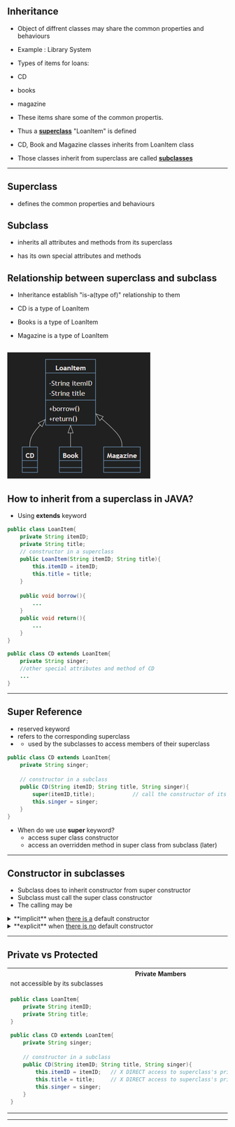 

## Inheritance

- Object of diffrent classes may share the common properties and behaviours

- Example : Library System

- Types of items for loans:

- CD

- books

- magazine

- These items share some of the common propertis.

- Thus a [**superclass**](#superclass) "LoanItem" is defined

- CD, Book and Magazine classes inherits from LoanItem class

- Those classes inherit from superclass are called [**subclasses**](#subclass)

---

## Superclass

- defines the common properties and behaviours

## Subclass

- inherits all attributes and methods from its superclass

- has its own special attributes and methods

  

## Relationship between superclass and subclass

- Inheritance establish "is-a(type of)" relationship to them

- CD is a type of LoanItem
- Books is a type of LoanItem
- Magazine is a type of LoanItem

![Class Diagram](img/Screenshot_20230524_100912.png)
---
## How to inherit from a superclass in JAVA?
- Using **extends** keyword
```java
public class LoanItem{
	private String itemID;
	private String title;
	// constructor in a superclass
	public LoanItem(String itemID; String title){
		this.itemID = itemID;
		this.title = title;
	} 

	public void borrow(){
		...
	}
	public void return(){
		...
	}
}
```
```java
public class CD extends LoanItem{
	private String singer;
	//other special attributes and method of CD
	...
}
```
---
## Super Reference
- reserved keyword
- refers to the corresponding superclass
- - used by the subclasses to access members of their superclass
```java
public class CD extends LoanItem{
	private String singer;
	
	// constructor in a subclass
	public CD(String itemID; String title, String singer){
		super(itemID,title); 			// call the constructor of its superclass
		this.singer = singer;
	}
}
```
- When do we use **super** keyword?
	- access super class constructor
	- access an overridden method in super class from subclass (later) 
---
## Constructor in subclasses
- Subclass does to inherit constructor from super constructor
- Subclass must call the super class constructor
- The calling may be 
<details>
<summary>**implicit** when <ins>there is a</ins> default constructor</summary>
		
```java
public class SuperConstructor{
	public SuperConstructor(){	//this is a default constructor as it does not take in any parameter
		System.out.println("In SuperContructor");
	}
}
```

```java
public class SubConstructor extends SuperContructor{
	public SubConstructor(){
		// the super class default constructor will be called implicitly
		System.out.println("In SubContructor");
	}
	
	public static void main(String[] args){
		SubConstructor sub = new SubConstructor();
	}
}
```
Output : 
```
In SuperContructor
In SubContructor
```
</details>
<details>
<summary>**explicit** when <ins>there is no</ins> default constructor</summary>

```java
public class SuperConstructor{
	public SuperConstructor(String msg){	//this is not a default constructor as it takes in parameter(s)
		System.out.println(msg);
	}
}
```
```java
public class SubConstructor extends SuperContructor{
	public SubConstructor(){
		super("Calling super class constructor");
		System.out.println("In SubContructor");
	}
	
	public static void main(String[] args){
		SubConstructor sub = new SubConstructor();
	}
}
```
Output : 
```
Calling super class constructor
In SubContructor
```
</details>

---
## Private vs Protected 
<table>
<tr>
<th>Private Mambers</th>
<th></th>
<th>Protected Members</th>
</tr>
<tr>
<td>not accessible by its subclasses</td>
<td>Properties</td>
<td>only accessible by its subclasses</td>
</tr>
<tr>
<td>

```java
public class LoanItem{
	private String itemID;
	private String title;
}
```
```java
public class CD extends LoanItem{
	private String singer;
	
	// constructor in a subclass
	public CD(String itemID; String title, String singer){
		this.itemID = itemID;	// X DIRECT access to superclass's private member is NOT allowed
		this.title = title;		// X DIRECT access to superclass's private member is NOT allowed
		this.singer = singer;
	}
}
```

</td>
<td>Example Code</td>
<td>

```java
public class LoanItem{
	protected String itemID;
	protected String title;
}
```
```java
public class CD extends LoanItem{
	private String singer;
	
	// constructor in a subclass
	public CD(String itemID; String title, String singer){
		this.itemID = itemID;	// DIRECT access to superclass's private member is allowed
		this.title = title;		// DIRECT access to superclass's private member is allowed
		this.singer = singer;
	}
}
```

</td>
</tr>
</table>

---




